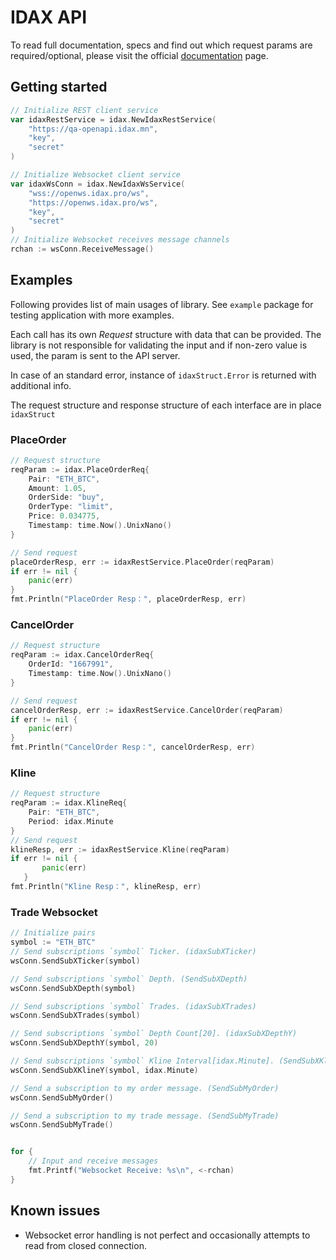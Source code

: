 # IDAX API

To read full documentation, specs and find out which request params are required/optional, please visit the official
[documentation](https://github.com/idax-exchange/idax-official-api-docs) page.

## Getting started

```go
// Initialize REST client service
var idaxRestService = idax.NewIdaxRestService(
	"https://qa-openapi.idax.mn",
	"key", 
	"secret"
)

// Initialize Websocket client service
var idaxWsConn = idax.NewIdaxWsService(
	"wss://openws.idax.pro/ws",
	"https://openws.idax.pro/ws",
	"key",
	"secret"
)
// Initialize Websocket receives message channels
rchan := wsConn.ReceiveMessage()
```

## Examples

Following provides list of main usages of library. See `example` package for testing application with more examples.

Each call has its own *Request* structure with data that can be provided. The library is not responsible for validating
the input and if non-zero value is used, the param is sent to the API server.

In case of an standard error, instance of `idaxStruct.Error` is returned with additional info.

The request structure and response structure of each interface are in place `idaxStruct`

### PlaceOrder

```go
// Request structure
reqParam := idax.PlaceOrderReq{
	Pair: "ETH_BTC", 
	Amount: 1.05, 
	OrderSide: "buy", 
	OrderType: "limit", 
	Price: 0.034775, 
	Timestamp: time.Now().UnixNano()
}

// Send request
placeOrderResp, err := idaxRestService.PlaceOrder(reqParam)
if err != nil {
    panic(err)
}
fmt.Println("PlaceOrder Resp：", placeOrderResp, err)
```

### CancelOrder

```go
// Request structure
reqParam := idax.CancelOrderReq{
	OrderId: "1667991",
	Timestamp: time.Now().UnixNano()
}

// Send request
cancelOrderResp, err := idaxRestService.CancelOrder(reqParam)
if err != nil {
    panic(err)
}
fmt.Println("CancelOrder Resp：", cancelOrderResp, err)
```

### Kline

```go
// Request structure
reqParam := idax.KlineReq{
	Pair: "ETH_BTC", 
	Period: idax.Minute
}
// Send request
klineResp, err := idaxRestService.Kline(reqParam)
if err != nil {
       panic(err)
   }
fmt.Println("Kline Resp：", klineResp, err)
```
    
### Trade Websocket

```go
// Initialize pairs
symbol := "ETH_BTC"
// Send subscriptions `symbol` Ticker. (idaxSubXTicker)
wsConn.SendSubXTicker(symbol)

// Send subscriptions `symbol` Depth. (SendSubXDepth)
wsConn.SendSubXDepth(symbol)

// Send subscriptions `symbol` Trades. (idaxSubXTrades)
wsConn.SendSubXTrades(symbol)

// Send subscriptions `symbol` Depth Count[20]. (idaxSubXDepthY)
wsConn.SendSubXDepthY(symbol, 20)

// Send subscriptions `symbol` Kline Interval[idax.Minute]. (SendSubXKlineY)
wsConn.SendSubXKlineY(symbol, idax.Minute)

// Send a subscription to my order message. (SendSubMyOrder)
wsConn.SendSubMyOrder()

// Send a subscription to my trade message. (SendSubMyTrade)
wsConn.SendSubMyTrade()


for {
	// Input and receive messages
	fmt.Printf("Websocket Receive: %s\n", <-rchan)
}
```

## Known issues

* Websocket error handling is not perfect and occasionally attempts to read from closed connection.